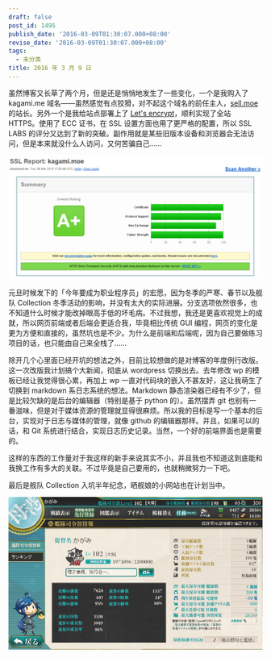 ```yaml
---
draft: false
post_id: 1495
publish_date: '2016-03-09T01:30:07.000+08:00'
revise_date: '2016-03-09T01:30:07.000+08:00'
tags:
  - 未分类
title: 2016 年 3 月 9 日
---
```


虽然博客又长草了两个月，但是还是悄悄地发生了一些变化，一个是我购入了 kagami.me 域名——虽然感觉有点狡猾，对不起这个域名的前任主人，[sell.moe](http://sell.moe) 的站长。另外一个是我给站点部署上了 [Let's encrypt](https://letsencrypt.org/)，顺利实现了全站 HTTPS。使用了 ECC 证书，在 SSL 设置方面也用了更严格的配置，所以 SSL LABS 的评分又达到了新的突破。副作用就是某些旧版本设备和浏览器会无法访问，但是本来就没什么人访问，又何苦骗自己……

![2016-03-09 01_18_03-SSL Server Test_ kagami.moe (Powered by Qualys SSL Labs)](2016-03-09-01_18_03-SSL-Server-Test_-kagami.moe-Powered-by-Qualys-SSL-Labs-1.png)

元旦时候发下的「今年要成为职业程序员」的宏愿，因为冬季的严寒、春节以及舰队 Collection 冬季活动的影响，并没有太大的实际进展。分支选项依然很多，也不知道什么时候才能改掉眼高手低的坏毛病。不过我想，我还是更喜欢视觉上的成就，所以网页前端或者后端会更适合我，毕竟相比传统 GUI 编程，网页的变化是更为方便和直接的，虽然坑也是不少。为什么是前端和后端呢，因为自己要做练习项目的话，也只能由自己来全栈了……

除开几个心里面已经开坑的想法之外，目前比较想做的是对博客的年度例行改版。这一次改版我计划搞个大新闻，彻底从 wordpress 切换出去。去年修改 wp 的模板已经让我觉得很心累，再加上 wp 一直对代码块的嵌入不甚友好，这让我萌生了切换到 markdown 系日志系统的想法。Markdown 静态渲染器已经有不少了，但是比较欠缺的是后台的编辑器（特别是基于 python 的）。虽然摆弄 git 也别有一番滋味，但是对于媒体资源的管理就显得很麻烦。所以我的目标是写一个基本的后台，实现对于日志与媒体的管理，就像 github 的编辑器那样。并且，如果可以的话，和 Git 系统进行结合，实现日志历史记录。当然，一个好的前端界面也是需要的。

这样的东西的工作量对于我这样的新手来说其实不小，并且我也不知道这到底能和我换工作有多大的关联。不过毕竟是自己要用的，也就稍微努力一下吧。

最后是舰队 Collection 入坑半年纪念，晒舰娘的小网站也在计划当中。

![2016-3-9T1.21.12](2016-3-9T1.21.12.png)
